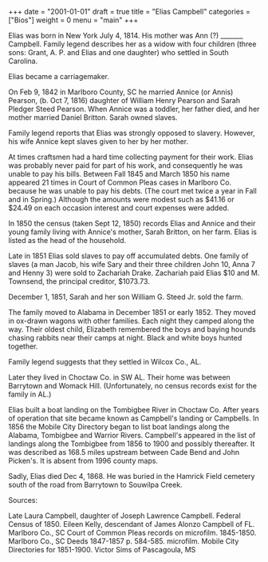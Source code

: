 +++
date = "2001-01-01"
draft = true
title = "Elias Campbell"
categories = ["Bios"]
weight = 0
menu =  "main"
+++

Elias was born in New York July 4, 1814.  His mother was Ann (?) _______ Campbell.  Family legend describes her as a widow with four children (three sons: Grant, A. P. and Elias and one daughter) who settled in South Carolina.

Elias became a carriagemaker.

On Feb 9, 1842 in Marlboro County, SC he married Annice (or Annis) Pearson, (b. Oct 7, 1816) daughter of William Henry Pearson and Sarah Pledger Steed Pearson.  When Annice was a toddler, her father died, and her mother married Daniel Britton.  Sarah owned slaves.

Family legend reports that Elias was strongly opposed to slavery.  However, his wife Annice kept slaves given to her by her mother.
 
At times craftsmen had a hard time collecting payment for their work.  Elias was probably never paid for part of his work, and consequently he was unable to pay his bills.  Between Fall 1845 and March 1850 his name appeared 21 times in Court of Common Pleas cases in Marlboro Co. because he was unable to pay his debts.  (The court met twice a year in Fall and in Spring.)  Although the amounts were modest such as $41.16 or $24.49 on each occasion interest and court expenses were added.  

In 1850 the census (taken Sept 12, 1850) records Elias and Annice and their young family living with Annice's mother, Sarah Britton, on her farm.  Elias is listed as the head of the household.

Late in 1851 Elias sold slaves to pay off accumulated debts.  One family of slaves (a man Jacob, his wife Sary and their three children John 10, Anna 7 and Henny 3) were sold to Zachariah Drake.  Zachariah paid Elias $10 and M. Townsend, the principal creditor, $1073.73.

December 1, 1851, Sarah and her son William G. Steed Jr. sold the farm.

The family moved to Alabama in December 1851 or early 1852.  They moved in ox-drawn wagons with other families.  Each night they camped along the way.  Their oldest child, Elizabeth remembered the boys and baying hounds chasing rabbits near their camps at night.  Black and white boys hunted together.

Family legend suggests that they settled in Wilcox Co., AL.  

Later they lived in Choctaw Co. in SW AL.   Their home was between Barrytown and Womack Hill.  (Unfortunately, no census records exist for the family in AL.)

Elias built a boat landing on the Tombigbee River in Choctaw Co.  After years of operation that site became known as Campbell's landing or Campbells.  In 1856 the Mobile City Directory began to list boat landings along the Alabama, Tombigbee and Warrior Rivers.  Campbell's appeared in the list of landings along the Tombigbee from 1856 to 1900 and possibly thereafter.  It was described as 168.5 miles upstream between Cade Bend and John Picken's.  It is absent from 1996 county maps.

Sadly, Elias died Dec 4, 1868.  He was buried in the Hamrick Field cemetery south of the road from Barrytown to Souwilpa Creek.

Sources:

Late Laura Campbell, daughter of Joseph Lawrence Campbell.
Federal Census of 1850.
Eileen Kelly, descendant of James Alonzo Campbell of       FL.
Marlboro Co., SC Court of Common Pleas records on microfilm. 1845-1850.
Marlboro Co., SC Deeds 1847-1857 p. 584-585. microfilm.
Mobile City Directories for 1851-1900.
Victor Sims of Pascagoula, MS

